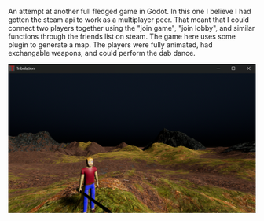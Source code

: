 An attempt at another full fledged game in Godot. In this one I believe I had gotten the steam api to work as a multiplayer peer. That meant that I could connect two players together using the "join game", "join lobby", and similar functions through the friends list on steam. The game here uses some plugin to generate a map. The players were fully animated, had exchangable weapons, and could perform the dab dance. 

<img src="TribulationExamplePhoto.png" alt="drawing" width="800"/>
